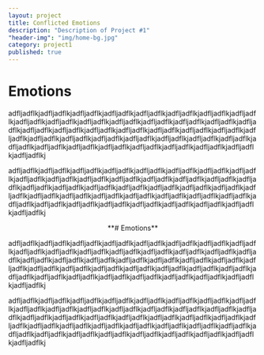 ```yaml
---
layout: project
title: Conflicted Emotions
description: "Description of Project #1"
"header-img": "img/home-bg.jpg"
category: project1
published: true
---
```


# Emotions

adfljadflkjadfljadflkjadfljadflkjadfljadflkjadfljadflkjadfljadflkjadfljadflkjadfljadflkjadfljadflkjadfljadflkjadfljadflkjadfljadflkjadfljadflkjadfljadflkjadfljadflkjadfljadflkjadfljadflkjadfljadflkjadfljadflkjadfljadflkjadfljadflkjadfljadflkjadfljadflkjadfljadflkjadfljadflkjadfljadflkjadfljadflkjadfljadflkjadfljadflkjadfljadflkjadfljadflkjadfljadflkjadfljadflkjadfljadflkjadfljadflkjadfljadflkjadfljadflkjadfljadflkjadfljadflkjadfljadflkj

adfljadflkjadfljadflkjadfljadflkjadfljadflkjadfljadflkjadfljadflkjadfljadflkjadfljadflkjadfljadflkjadfljadflkjadfljadflkjadfljadflkjadfljadflkjadfljadflkjadfljadflkjadfljadflkjadfljadflkjadfljadflkjadfljadflkjadfljadflkjadfljadflkjadfljadflkjadfljadflkjadfljadflkjadfljadflkjadfljadflkjadfljadflkjadfljadflkjadfljadflkjadfljadflkjadfljadflkjadfljadflkjadfljadflkjadfljadflkjadfljadflkjadfljadflkjadfljadflkjadfljadflkjadfljadflkjadfljadflkj

<p align="center">
**# Emotions**
</p>

adfljadflkjadfljadflkjadfljadflkjadfljadflkjadfljadflkjadfljadflkjadfljadflkjadfljadflkjadfljadflkjadfljadflkjadfljadflkjadfljadflkjadfljadflkjadfljadflkjadfljadflkjadfljadflkjadfljadflkjadfljadflkjadfljadflkjadfljadflkjadfljadflkjadfljadflkjadfljadflkjadfljadflkjadfljadflkjadfljadflkjadfljadflkjadfljadflkjadfljadflkjadfljadflkjadfljadflkjadfljadflkjadfljadflkjadfljadflkjadfljadflkjadfljadflkjadfljadflkjadfljadflkjadfljadflkjadfljadflkj

adfljadflkjadfljadflkjadfljadflkjadfljadflkjadfljadflkjadfljadflkjadfljadflkjadfljadflkjadfljadflkjadfljadflkjadfljadflkjadfljadflkjadfljadflkjadfljadflkjadfljadflkjadfljadflkjadfljadflkjadfljadflkjadfljadflkjadfljadflkjadfljadflkjadfljadflkjadfljadflkjadfljadflkjadfljadflkjadfljadflkjadfljadflkjadfljadflkjadfljadflkjadfljadflkjadfljadflkjadfljadflkjadfljadflkjadfljadflkjadfljadflkjadfljadflkjadfljadflkjadfljadflkjadfljadflkjadfljadflkj

